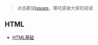 > 点击勘误[issues](https://github.com/webVueBlog/learn-web/issues)，哪吒感谢大家的阅读

## HTML

- [HTML基础](/HTML/HTML基础.md)
